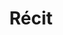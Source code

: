 ---
layout: category
title: Récit
category_slug: recit
category_name: Récit
category_description: Vous trouverez ici les posts relatifs à notre récit chronologique de voyage
category_feature_image: post-assets/spain.jpg
parmalink: /category/recit/
---